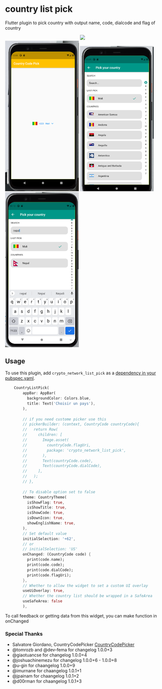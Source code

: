 # country list pick

Flutter plugin to pick country with output name, code, dialcode and flag of country

<div style="text-align:center">
<img src="https://raw.githubusercontent.com/hifiaz/country-list-pick/master/screenshot/screenrecord.gif" width="240"/>
</div>
<img src="https://raw.githubusercontent.com/hifiaz/country-list-pick/master/screenshot/flutter_01.png" width="240"/>
<img src="https://raw.githubusercontent.com/hifiaz/country-list-pick/master/screenshot/flutter_02.png" width="240"/>
<img src="https://raw.githubusercontent.com/hifiaz/country-list-pick/master/screenshot/flutter_03.png" width="240"/>

## Usage

To use this plugin, add `crypto_network_list_pick` as a [dependency in your pubspec.yaml](https://flutter.io/platform-plugins/).

```dart
    CountryListPick(
        appBar: AppBar(
          backgroundColor: Colors.blue,
          title: Text('Choisir un pays'),
        ),
        
        // if you need custome picker use this
        // pickerBuilder: (context, CountryCode countryCode){
        //   return Row(
        //     children: [
        //       Image.asset(
        //         countryCode.flagUri,
        //         package: 'crypto_network_list_pick',
        //       ),
        //       Text(countryCode.code),
        //       Text(countryCode.dialCode),
        //     ],
        //   );
        // },

        // To disable option set to false
        theme: CountryTheme(
          isShowFlag: true,
          isShowTitle: true,
          isShowCode: true,
          isDownIcon: true,
          showEnglishName: true,
        ),
        // Set default value
        initialSelection: '+62',
        // or
        // initialSelection: 'US'
        onChanged: (CountryCode code) {
          print(code.name);
          print(code.code);
          print(code.dialCode);
          print(code.flagUri);
        },
        // Whether to allow the widget to set a custom UI overlay
        useUiOverlay: true,
        // Whether the country list should be wrapped in a SafeArea
        useSafeArea: false
        ),
```

To call feedback or getting data from this widget, you can make function in onChanged


### Special Thanks

- Salvatore Giordano, CountryCodePicker [CountryCodePicker](https://github.com/imtoori/CountryCodePicker)
- @tomrozb and @dev-fema for changelog 1.0.0+3
- @giaotuancse for changelog 1.0.0+4
- @joshuachinemezu for changelog 1.0.0+6 - 1.0.0+8
- @u-gin for chaangelog 1.0.0+9
- @imurnane for chaangelog 1.0.1+1
- @jpainam for chaangelog 1.0.1+2
- @d00rman for chaangelog 1.0.1+3
